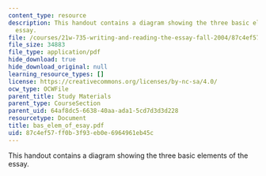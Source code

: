 ```yaml
---
content_type: resource
description: This handout contains a diagram showing the three basic elements of the
  essay.
file: /courses/21w-735-writing-and-reading-the-essay-fall-2004/87c4ef57ff0b3f93eb0e6964961eb45c_bas_elem_of_esay.pdf
file_size: 34883
file_type: application/pdf
hide_download: true
hide_download_original: null
learning_resource_types: []
license: https://creativecommons.org/licenses/by-nc-sa/4.0/
ocw_type: OCWFile
parent_title: Study Materials
parent_type: CourseSection
parent_uid: 64af8dc5-6638-40aa-ada1-5cd7d3d3d228
resourcetype: Document
title: bas_elem_of_esay.pdf
uid: 87c4ef57-ff0b-3f93-eb0e-6964961eb45c
---
```

This handout contains a diagram showing the three basic elements of the essay.